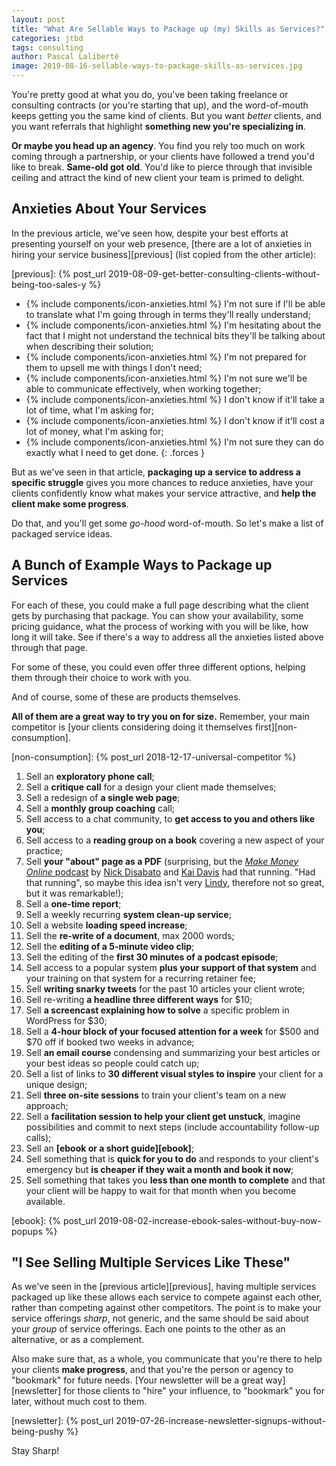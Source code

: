 ```yaml
---
layout: post
title: "What Are Sellable Ways to Package up (my) Skills as Services?"
categories: jtbd
tags: consulting
author: Pascal Laliberté
image: 2019-08-16-sellable-ways-to-package-skills-as-services.jpg
---
```


You're pretty good at what you do, you've been taking freelance or consulting contracts (or you're starting that up), and the word-of-mouth keeps getting you the same kind of clients. But you want _better_ clients, and you want referrals that highlight **something new you're specializing in**.

**Or maybe you head up an agency**. You find you rely too much on work coming through a partnership, or your clients have followed a trend you'd like to break. **Same-old got old**. You'd like to pierce through that invisible ceiling and attract the kind of new client your team is primed to delight.

## Anxieties About Your Services

In the previous article, we've seen how, despite your best efforts at presenting yourself on your web presence, [there are a lot of anxieties in hiring your service business][previous] (list copied from the other article):

[previous]: {% post_url 2019-08-09-get-better-consulting-clients-without-being-too-sales-y %}

* {% include components/icon-anxieties.html %} I'm not sure if I'll be able to translate what I'm going through in terms they'll really understand;
* {% include components/icon-anxieties.html %} I'm hesitating about the fact that I might not understand the technical bits they'll be talking about when describing their solution;
* {% include components/icon-anxieties.html %} I'm not prepared for them to upsell me with things I don't need;
* {% include components/icon-anxieties.html %} I'm not sure we'll be able to communicate effectively, when working together;
* {% include components/icon-anxieties.html %} I don't know if it'll take a lot of time, what I'm asking for;
* {% include components/icon-anxieties.html %} I don't know if it'll cost a lot of money, what I'm asking for;
* {% include components/icon-anxieties.html %} I'm not sure they can do exactly what I need to get done.
{: .forces }

But as we've seen in that article, **packaging up a service to address a specific struggle** gives you more chances to reduce anxieties, have your clients confidently know what makes your service attractive, and **help the client make some progress**.

Do that, and you'll get some _go-hood_ word-of-mouth. So let's make a list of packaged service ideas.

## A Bunch of Example Ways to Package up Services

For each of these, you could make a full page describing what the client gets by purchasing that package. You can show your availability, some pricing guidance, what the process of working with you will be like, how long it will take. See if there's a way to address all the anxieties listed above through that page.

For some of these, you could even offer three different options, helping them through their choice to work with you.

And of course, some of these are products themselves.

**All of them are a great way to try you on for size.** Remember, your main competitor is [your clients considering doing it themselves first][non-consumption].

[non-consumption]: {% post_url 2018-12-17-universal-competitor %}

1. Sell an **exploratory phone call**;
1. Sell a **critique call** for a design your client made themselves;
1. Sell a redesign of **a single web page**;
1. Sell a **monthly group coaching** call;
1. Sell access to a chat community, to **get access to you and others like you**;
1. Sell access to a **reading group on a book** covering a new aspect of your practice;
1. Sell **your "about" page as a PDF** (surprising, but the [_Make Money Online_ podcast](https://makemoneyonline.exposed/) by [Nick Disabato](https://twitter.com/nickd) and [Kai Davis](https://twitter.com/kaisdavis) had that running. "Had that running", so maybe this idea isn't very [Lindy](https://en.wikipedia.org/wiki/Lindy_effect#Taleb_(2012)), therefore not so great, but it was remarkable!);
1. Sell a **one-time report**;
1. Sell a weekly recurring **system clean-up service**;
1. Sell a website **loading speed increase**;
1. Sell the **re-write of a document**, max 2000 words;
1. Sell the **editing of a 5-minute video clip**;
1. Sell the editing of the **first 30 minutes of a podcast episode**;
1. Sell access to a popular system **plus your support of that system** and your training on that system for a recurring retainer fee;
1. Sell **writing snarky tweets** for the past 10 articles your client wrote;
1. Sell re-writing **a headline three different ways** for $10;
1. Sell **a screencast explaining how to solve** a specific problem in WordPress for $30;
1. Sell a **4-hour block of your focused attention for a week** for $500 and $70 off if booked two weeks in advance;
1. Sell **an email course** condensing and summarizing your best articles or your best ideas so people could catch up;
1. Sell a list of links to **30 different visual styles to inspire** your client for a unique design;
1. Sell **three on-site sessions** to train your client's team on a new approach;
1. Sell a **facilitation session to help your client get unstuck**, imagine possibilities and commit to next steps (include accountability follow-up calls);
1. Sell an **[ebook or a short guide][ebook]**;
1. Sell something that is **quick for you to do** and responds to your client's emergency but **is cheaper if they wait a month and book it now**;
1. Sell something that takes you **less than one month to complete** and that your client will be happy to wait for that month when you become available.

[ebook]: {% post_url 2019-08-02-increase-ebook-sales-without-buy-now-popups %}

## "I See Selling Multiple Services Like These"

As we've seen in the [previous article][previous], having multiple services packaged up like these allows each service to compete against each other, rather than competing against other competitors. The point is to make your service offerings _sharp_, not generic, and the same should be said about your _group_ of service offerings. Each one points to the other as an alternative, or as a complement.

Also make sure that, as a whole, you communicate that you're there to help your clients **make progress**, and that you're the person or agency to "bookmark" for future needs. [Your newsletter will be a great way][newsletter] for those clients to "hire" your influence, to "bookmark" you for later, without much cost to them.

[newsletter]: {% post_url 2019-07-26-increase-newsletter-signups-without-being-pushy %}

Stay Sharp!

